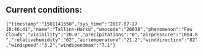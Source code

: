## Current conditions: 
 ``` {"timestamp":"1501141550","sys_time":"2017-07-27 10:46:41","name":"Tallinn-Harku","wmocode":"26038","phenomenon":"Few clouds","visibility":"20.0","precipitations":"0","airpressure":"1004.8","relativehumidity":"62","airtemperature":"21.2","winddirection":"82","windspeed":"3.2","windspeedmax":"7.1"} ```
